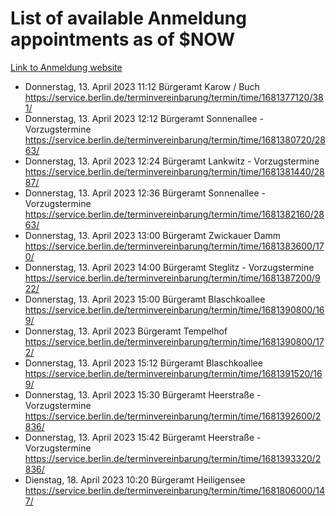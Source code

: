 # List of available Anmeldung appointments as of $NOW
[Link to Anmeldung website](https://service.berlin.de/terminvereinbarung/termin/tag.php?termin=1&anliegen[]=120686&dienstleisterlist=122210,122217,327316,122219,327312,122227,327314,122231,327346,122243,327348,122254,122252,329742,122260,329745,122262,329748,122271,327278,122273,327274,122277,327276,330436,122280,327294,122282,327290,122284,327292,122291,327270,122285,327266,122286,327264,122296,327268,150230,329760,122297,327286,122294,327284,122312,329763,122314,329775,122304,327330,122311,327334,122309,327332,317869,122281,327352,122279,329772,122283,122276,327324,122274,327326,122267,329766,122246,327318,122251,327320,122257,327322,122208,327298,122226,327300&herkunft=http%3A%2F%2Fservice.berlin.de%2Fdienstleistung%2F120686%2F)
- Donnerstag, 13. April 2023 11:12 Bürgeramt Karow / Buch https://service.berlin.de/terminvereinbarung/termin/time/1681377120/381/
- Donnerstag, 13. April 2023 12:12 Bürgeramt Sonnenallee - Vorzugstermine https://service.berlin.de/terminvereinbarung/termin/time/1681380720/2863/
- Donnerstag, 13. April 2023 12:24 Bürgeramt Lankwitz - Vorzugstermine https://service.berlin.de/terminvereinbarung/termin/time/1681381440/2887/
- Donnerstag, 13. April 2023 12:36 Bürgeramt Sonnenallee - Vorzugstermine https://service.berlin.de/terminvereinbarung/termin/time/1681382160/2863/
- Donnerstag, 13. April 2023 13:00 Bürgeramt Zwickauer Damm https://service.berlin.de/terminvereinbarung/termin/time/1681383600/170/
- Donnerstag, 13. April 2023 14:00 Bürgeramt Steglitz - Vorzugstermine https://service.berlin.de/terminvereinbarung/termin/time/1681387200/922/
- Donnerstag, 13. April 2023 15:00 Bürgeramt Blaschkoallee https://service.berlin.de/terminvereinbarung/termin/time/1681390800/169/
- Donnerstag, 13. April 2023  Bürgeramt Tempelhof https://service.berlin.de/terminvereinbarung/termin/time/1681390800/172/
- Donnerstag, 13. April 2023 15:12 Bürgeramt Blaschkoallee https://service.berlin.de/terminvereinbarung/termin/time/1681391520/169/
- Donnerstag, 13. April 2023 15:30 Bürgeramt Heerstraße - Vorzugstermine https://service.berlin.de/terminvereinbarung/termin/time/1681392600/2836/
- Donnerstag, 13. April 2023 15:42 Bürgeramt Heerstraße - Vorzugstermine https://service.berlin.de/terminvereinbarung/termin/time/1681393320/2836/
- Dienstag, 18. April 2023 10:20 Bürgeramt Heiligensee https://service.berlin.de/terminvereinbarung/termin/time/1681806000/147/
